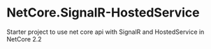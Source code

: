 # NetCore.SignalR-HostedService
Starter project to use net core api with SignalR and HostedService in NetCore 2.2
